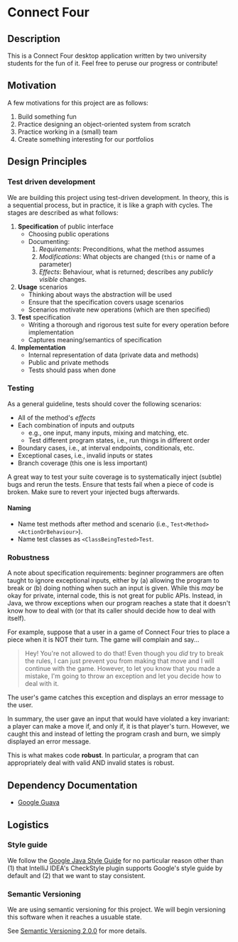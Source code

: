 # Connect Four

## Description

This is a Connect Four desktop application written by two university students for the fun of it. Feel free to peruse our progress or contribute!

## Motivation

A few motivations for this project are as follows:

1. Build something fun
2. Practice designing an object-oriented system from scratch
3. Practice working in a (small) team
4. Create something interesting for our portfolios

## Design Principles

### Test driven development

We are building this project using test-driven development. In theory, this is a sequential process, but in practice, it is like a graph with cycles. The stages are described as what follows:

1. **Specification** of public interface
   - Choosing public operations
   - Documenting:
       1. _Requirements_: Preconditions, what the method assumes
       2. _Modifications_: What objects are changed (`this` or name of a parameter)
       3. _Effects_: Behaviour, what is returned; describes any *publicly visible* changes.
2. **Usage** scenarios
   - Thinking about ways the abstraction will be used
   - Ensure that the specification covers usage scenarios
   - Scenarios motivate new operations (which are then specified)
3. **Test** specification
   - Writing a thorough and rigorous test suite for every operation before implementation
   - Captures meaning/semantics of specification
4. **Implementation**
   - Internal representation of data (private data and methods)
   - Public and private methods
   - Tests should pass when done

### Testing

As a general guideline, tests should cover the following scenarios:

- All of the method's _effects_
- Each combination of inputs and outputs
  - e.g., one input, many inputs, mixing and matching, etc.
  - Test different program states, i.e., run things in different order
- Boundary cases, i.e., at interval endpoints, conditionals, etc.
- Exceptional cases, i.e., invalid inputs or states
- Branch coverage (this one is less important)

A great way to test your suite coverage is to systematically inject (subtle) bugs and rerun the tests. Ensure that tests fail when a piece of code is broken. Make sure to revert your injected bugs afterwards.

#### Naming

- Name test methods after method and scenario (i.e., `Test<Method><ActionOrBehaviour>`).
- Name test classes as `<ClassBeingTested>Test`.

### Robustness
   
A note about specification requirements: beginner programmers are often taught to ignore exceptional inputs, either by (a) allowing the program to break or (b) doing nothing when such an input is given. While this _may_ be okay for private, internal code, this is not great for public APIs. Instead, in Java, we throw exceptions when our program reaches a state that it doesn't know how to deal with (or that its caller should decide how to deal with itself).

For example, suppose that a user in a game of Connect Four tries to place a piece when it is NOT their turn. The game will complain and say...

> Hey! You're not allowed to do that! Even though you _did_ try to break the rules, I can just prevent you from making that move and I will continue with the game. However, to let you know that you made a mistake, I'm going to throw an exception and let you decide how to deal with it.

The user's game catches this exception and displays an error message to the user.

In summary, the user gave an input that would have violated a key invariant: a player can make a move if, and only if, it is that player's turn. However, we caught this and instead of letting the program crash and burn, we simply displayed an error message.

This is what makes code **robust**. In particular, a program that can appropriately deal with valid AND invalid states is robust.

## Dependency Documentation

- [Google Guava](https://github.com/google/guava/wiki)

## Logistics

### Style guide

We follow the [Google Java Style Guide](https://google.github.io/styleguide/javaguide.html) for no particular reason other than (1) that IntelliJ IDEA's CheckStyle plugin supports Google's style guide by default and (2) that we want to stay consistent.

### Semantic Versioning

We are using semantic versioning for this project. We will begin versioning this software when it reaches a usuable state.

See [Semantic Versioning 2.0.0](https://semver.org/spec/v2.0.0.html) for more details.

